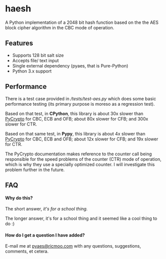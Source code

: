 haesh
=====

A Python implementation of a 2048 bit hash function based on the the AES block cipher algorithm in the CBC mode of operation.


Features
--------

* Supports 128 bit salt size
* Accepts file/ text input
* Single external dependency (pyaes, that is Pure-Python)
* Python 3.x support


Performance
-----------

There is a test case provided in _/tests/test-aes.py_ which does some basic performance testing (its primary purpose is moreso as a regression test).

Based on that test, in **CPython**, this library is about 30x slower than [PyCrypto](https://www.dlitz.net/software/pycrypto/) for CBC, ECB and OFB; about 80x slower for CFB; and 300x slower for CTR.

Based on that same test, in **Pypy**, this library is about 4x slower than [PyCrypto](https://www.dlitz.net/software/pycrypto/) for CBC, ECB and OFB; about 12x slower for CFB; and 19x slower for CTR.

The PyCrypto documentation makes reference to the counter call being responsible for the speed problems of the counter (CTR) mode of operation, which is why they use a specially optimized counter. I will investigate this problem further in the future.


FAQ
---

#### Why do this?

The short answer, *it's for a school thing.*

The longer answer,  it's for a school thing and it seemed like a cool thing to do :)

#### How do I get a question I have added?

E-mail me at pyaes@ricmoo.com with any questions, suggestions, comments, et cetera.

